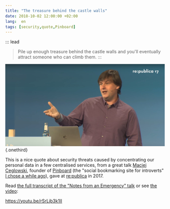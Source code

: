 ```yaml
---
title: "The treasure behind the castle walls"
date: 2018-10-02 12:00:00 +02:00
lang:  en
tags: [security,quote,Pinboard]
---
```


::: lead
> Pile up enough treasure behind the castle walls and you'll eventually attract someone who can climb them.
:::

![A photo of Maciej Ceglowski](Maciej-Ceglowski-republica.jpg "Maciej Ceglowski giving a talk at re:publica 2017"){.onethird}

This is a nice quote about security threats caused by concentrating our personal data in a few centralised services, from a great talk [Maciej Ceglowski](https://en.wikipedia.org/wiki/Maciej_Ceg%C5%82owski), founder of [Pinboard](/tags/pinboard/) (the "social bookmarking site for introverts" [I chose a while ago](/2014/12/mes-bookmarks-migrent-de-diigo-vers-pinboard.html)), gave at [re:publica](https://re-publica.com/en) in 2017.

Read [the full transcript of the "Notes from an Emergency" talk](http://idlewords.com/talks/notes_from_an_emergency.htm) or see [the video](https://www.youtube.com/watch?v=rSrLjb3k1II):

https://youtu.be/rSrLjb3k1II
